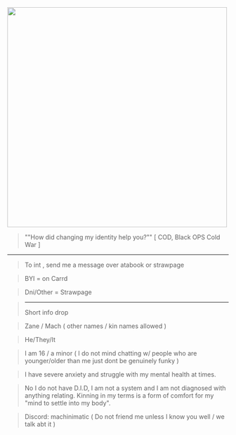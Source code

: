  <img src="https://i.pinimg.com/736x/bd/7f/d3/bd7fd3dc521bb022f52bcba9ea6fda6a.jpg" width="500"> 

> ""How did changing my identity help you?"" [ COD, Black OPS Cold War ]
---------

> To int , send me a message over atabook or strawpage

> BYI = on Carrd

> Dni/Other = Strawpage

> -----------------------
> Short info drop

> Zane / Mach ( other names / kin names allowed )

> He/They/It

> I am 16 / a minor ( I do not mind chatting w/ people who are younger/older than me just dont be genuinely funky )

> I have severe anxiety and struggle with my mental health at times.

> No I do not have D.I.D, I am not a system and I am not diagnosed with anything relating. Kinning in my terms is a form of comfort for my "mind to settle into my body".

> Discord: machinimatic  ( Do not friend me unless I know you well / we talk abt it )
